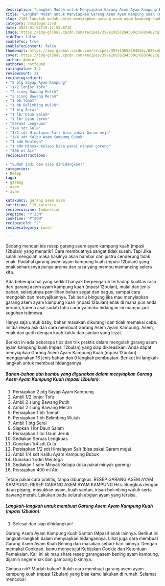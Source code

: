```yaml
---
description: "Langkah Mudah untuk Menyiapkan Garang Asem Ayam Kampung Kuah (mpasi 12bulan) yang Menggugah Selera, Buat Buka Puasa Bisa Manjain Lidah"
title: "Langkah Mudah untuk Menyiapkan Garang Asem Ayam Kampung Kuah (mpasi 12bulan) yang Menggugah Selera, Buat Buka Puasa Bisa Manjain Lidah"
slug: 2183-langkah-mudah-untuk-menyiapkan-garang-asem-ayam-kampung-kuah-mpasi-12bulan-yang-menggugah-selera-buat-buka-puasa-bisa-manjain-lidah
category: Uncategorized
date: 2023-01-02T19:17:55.871Z
image: https://img-global.cpcdn.com/recipes/397e10858294560c/680x482cq70/garang-asem-ayam-kampung-kuah-mpasi-12bulan-foto-resep-utama.jpg
hideToc: false
enableToc: true
enableTocContent: false
thumbnail: https://img-global.cpcdn.com/recipes/397e10858294560c/680x482cq70/garang-asem-ayam-kampung-kuah-mpasi-12bulan-foto-resep-utama.jpg
cover: https://img-global.cpcdn.com/recipes/397e10858294560c/680x482cq70/garang-asem-ayam-kampung-kuah-mpasi-12bulan-foto-resep-utama.jpg
author: Admin
authorAv: notfound
ratingvalue: 3.2
reviewcount: 21
recipeingredient:
- "2 ptg Sayap Ayam Kampung"
- "1/2 lonjor Tofu"
- "2 siung Bawang Putih"
- "2 siung Bawang Merah"
- "1 bh Tomat"
- "1 bh Belimbing Wuluh"
- "1 btg Serai"
- "1 lbr Daun Salam"
- "1 lbr Daun Jeruk"
- "Seruas Lengkuas"
- "1/4 sdt Gula"
- "1/2 sdt Himalayan Salt bisa pakai Garam meja"
- "1/4 sdt Kaldu Ayam Kampung Bubuk"
- "1 sdm Mentega"
- "1 sdm Minyak Kelapa bisa pakai minyak goreng"
- "400 ml Air"
recipeinstructions:

- "Sudah jadi dan siap dihidangkan!"
categories:
- Resep
tags:
- garang
- asem
- ayam

katakunci: garang asem ayam 
nutrition: 119 calories
recipecuisine: Indonesian
preptime: "PT33M"
cooktime: "PT30M"
recipeyield: "2"
recipecategory: Lunch

---
```



Sedang mencari ide resep garang asem ayam kampung kuah (mpasi 12bulan) yang menarik? Cara membuatnya sangat tidak susah. Tapi Jika salah mengolah maka hasilnya akan hambar dan justru cenderung tidak enak. Padahal garang asem ayam kampung kuah (mpasi 12bulan) yang enak seharusnya punya aroma dan rasa yang mampu memancing selera kita.


Ada beberapa hal yang sedikit banyak berpengaruh terhadap kualitas rasa dari garang asem ayam kampung kuah (mpasi 12bulan), mulai dari jenis bahan, selanjutnya pemilihan bahan segar dan bagus, sampai cara mengolah dan menyajikannya. Tak perlu bingung jika mau menyiapkan garang asem ayam kampung kuah (mpasi 12bulan) enak di mana pun anda berada, karena asal sudah tahu caranya maka hidangan ini mampu jadi suguhan istimewa.

Hanya saja untuk baby, bahan masakan dikurangi dan tidak memakai cabe. Ini dia resep asli dan cara membuat Garang Asem Ayam Kampung. Asem, enak dan gurih dengan kuah kaldu dan santan yang lezat.


Berikut ini ada beberapa tips dan trik praktis dalam mengolah garang asem ayam kampung kuah (mpasi 12bulan) yang siap dikreasikan. Anda dapat menyiapkan Garang Asem Ayam Kampung Kuah (mpasi 12bulan) menggunakan 16 jenis bahan dan 0 langkah pembuatan. Berikut ini langkah-langkah untuk membuat hidangannya.

<!--inarticleads1-->

##### Bahan-bahan dan bumbu yang digunakan dalam menyiapkan Garang Asem Ayam Kampung Kuah (mpasi 12bulan):

1. Persiapkan 2 ptg Sayap Ayam Kampung
1. Ambil 1/2 lonjor Tofu
1. Ambil 2 siung Bawang Putih
1. Ambil 2 siung Bawang Merah
1. Persiapkan 1 bh Tomat
1. Persiapkan 1 bh Belimbing Wuluh
1. Ambil 1 btg Serai
1. Siapkan 1 lbr Daun Salam
1. Persiapkan 1 lbr Daun Jeruk
1. Sediakan Seruas Lengkuas
1. Gunakan 1/4 sdt Gula
1. Persiapkan 1/2 sdt Himalayan Salt (bisa pakai Garam meja)
1. Ambil 1/4 sdt Kaldu Ayam Kampung Bubuk
1. Gunakan 1 sdm Mentega
1. Sediakan 1 sdm Minyak Kelapa (bisa pakai minyak goreng)
1. Persiapkan 400 ml Air


Tetapi pakai cara praktis, tanpa dibungkus. RESEP GARANG ASEM AYAM KAMPUNG; RESEP GARANG ASEM AYAM KAMPUNG Hits. Bungkus dengan daun pisang, masukkan ayam, kuah santan, irisan belimbing wuluh serta bawang merah. Lakukan pada seluruh abgian ayam yang tersisa. 

<!--inarticleads2-->

##### Langkah-langkah untuk membuat Garang Asem Ayam Kampung Kuah (mpasi 12bulan):


1. Selesai dan siap dihidangkan!

Garang Asem Ayam Kampung Kuah Santan (Mpasi) enak lainnya. Berikut ini langkah-langkah dalam menyiapkan hidangannya. Lihat juga cara membuat Garang Asem Ayam Kuah Bening dan masakan sehari-hari lainnya. Dengan memakai Cookpad, kamu menyetujui Kebijakan Cookie dan Ketentuan Pemakaian. Kali ini ak mau share resep garangasem bening ayam kampung, dijamin seger enak dan gampang bikinnya. 

Gimana nih? Mudah bukan? Itulah cara membuat garang asem ayam kampung kuah (mpasi 12bulan) yang bisa kamu lakukan di rumah. Selamat mencoba!

